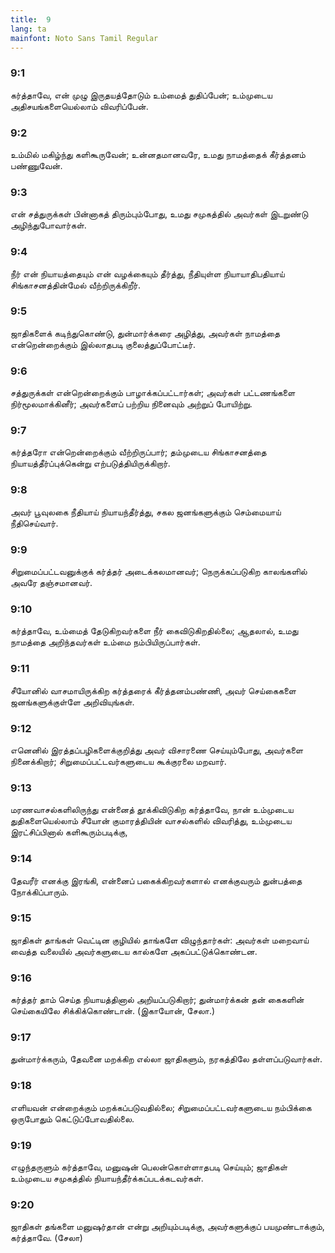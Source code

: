 ```yaml
---
title:  9
lang: ta
mainfont: Noto Sans Tamil Regular
---
```


###  9:1

கர்த்தாவே, என் முழு இருதயத்தோடும் உம்மைத் துதிப்பேன்; உம்முடைய அதிசயங்களையெல்லாம் விவரிப்பேன்.

###  9:2

உம்மில் மகிழ்ந்து களிகூருவேன்; உன்னதமானவரே, உமது நாமத்தைக் கீர்த்தனம் பண்ணுவேன்.

###  9:3

என் சத்துருக்கள் பின்னாகத் திரும்பும்போது, உமது சமுகத்தில் அவர்கள் இடறுண்டு அழிந்துபோவார்கள்.

###  9:4

நீர் என் நியாயத்தையும் என் வழக்கையும் தீர்த்து, நீதியுள்ள நியாயாதிபதியாய் சிங்காசனத்தின்மேல் வீற்றிருக்கிறீர்.

###  9:5

ஜாதிகளைக் கடிந்துகொண்டு, துன்மார்க்கரை அழித்து, அவர்கள் நாமத்தை என்றென்றைக்கும் இல்லாதபடி குலைத்துப்போட்டீர்.

###  9:6

சத்துருக்கள் என்றென்றைக்கும் பாழாக்கப்பட்டார்கள்; அவர்கள் பட்டணங்களை நிர்மூலமாக்கினீர்; அவர்களைப் பற்றிய நினைவும் அற்றுப் போயிற்று.

###  9:7

கர்த்தரோ என்றென்றைக்கும் வீற்றிருப்பார்; தம்முடைய சிங்காசனத்தை நியாயத்தீர்ப்புக்கென்று எற்படுத்தியிருக்கிறார்.

###  9:8

அவர் பூவுலகை நீதியாய் நியாயந்தீர்த்து, சகல ஜனங்களுக்கும் செம்மையாய் நீதிசெய்வார்.

###  9:9

சிறுமைப்பட்டவனுக்குக் கர்த்தர் அடைக்கலமானவர்; நெருக்கப்படுகிற காலங்களில் அவரே தஞ்சமானவர்.

###  9:10

கர்த்தாவே, உம்மைத் தேடுகிறவர்களை நீர் கைவிடுகிறதில்லை; ஆதலால், உமது நாமத்தை அறிந்தவர்கள் உம்மை நம்பியிருப்பார்கள்.

###  9:11

சீயோனில் வாசமாயிருக்கிற கர்த்தரைக் கீர்த்தனம்பண்ணி, அவர் செய்கைகளை ஜனங்களுக்குள்ளே அறிவியுங்கள்.

###  9:12

எனெனில் இரத்தப்பழிகளைக்குறித்து அவர் விசாரணை செய்யும்போது, அவர்களை நினைக்கிறார்; சிறுமைப்பட்டவர்களுடைய கூக்குரலை மறவார்.

###  9:13

மரணவாசல்களிலிருந்து என்னைத் தூக்கிவிடுகிற கர்த்தாவே, நான் உம்முடைய துதிகளையெல்லாம் சீயோன் குமாரத்தியின் வாசல்களில் விவரித்து, உம்முடைய இரட்சிப்பினால் களிகூரும்படிக்கு,

###  9:14

தேவரீர் எனக்கு இரங்கி, என்னைப் பகைக்கிறவர்களால் எனக்குவரும் துன்பத்தை நோக்கிப்பாரும்.

###  9:15

ஜாதிகள் தாங்கள் வெட்டின குழியில் தாங்களே விழுந்தார்கள்: அவர்கள் மறைவாய் வைத்த வலையில் அவர்களுடைய கால்களே அகப்பட்டுக்கொண்டன.

###  9:16

கர்த்தர் தாம் செய்த நியாயத்தினால் அறியப்படுகிறார்; துன்மார்க்கன் தன் கைகளின் செய்கையிலே சிக்கிக்கொண்டான். (இகாயோன், சேலா.)

###  9:17

துன்மார்க்கரும், தேவனை மறக்கிற எல்லா ஜாதிகளும், நரகத்திலே தள்ளப்படுவார்கள்.

###  9:18

எளியவன் என்றைக்கும் மறக்கப்படுவதில்லை; சிறுமைப்பட்டவர்களுடைய நம்பிக்கை ஒருபோதும் கெட்டுப்போவதில்லை.

###  9:19

எழுந்தருளும் கர்த்தாவே, மனுஷன் பெலன்கொள்ளாதபடி செய்யும்; ஜாதிகள் உம்முடைய சமுகத்தில் நியாயந்தீர்க்கப்படக்கடவர்கள்.

###  9:20

ஜாதிகள் தங்களை மனுஷர்தான் என்று அறியும்படிக்கு, அவர்களுக்குப் பயமுண்டாக்கும், கர்த்தாவே. (சேலா)

